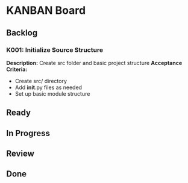 # KANBAN Board

## Backlog

### K001: Initialize Source Structure
**Description:** Create src folder and basic project structure
**Acceptance Criteria:**
- Create src/ directory
- Add __init__.py files as needed
- Set up basic module structure

## Ready

## In Progress

## Review

## Done
